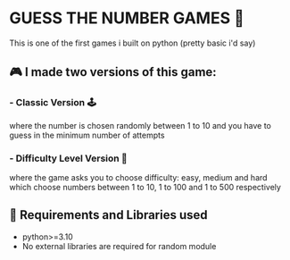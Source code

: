 # GUESS THE NUMBER GAMES 🎲
This is one of the first games i built on python (pretty basic i'd say)

## 🎮 I made two versions of this game:
### - Classic Version 🕹
where the number is chosen randomly between 1 to 10 and you have to guess in the minimum number of attempts

### - Difficulty Level Version 🎯
where the game asks you to choose difficulty: easy, medium and hard which choose numbers between 1 to 10, 1 to 100 and 1 to 500 respectively

## 🔧 Requirements and Libraries used
- python>=3.10
- No external libraries are required for random module
